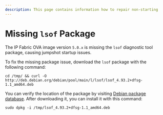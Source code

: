 ```yaml
---
description: This page contains information how to repair non-starting jumphost even if you set everything correctly.
---
```


# Missing `lsof` Package

The IP Fabric OVA image version `5.0.x` is missing the `lsof` diagnostic tool
package, causing jumpshot startup issues.

To fix the missing package issue, download the `lsof` package with the following
command:

```
cd /tmp/ && curl -O http://deb.debian.org/debian/pool/main/l/lsof/lsof_4.93.2+dfsg-1.1_amd64.deb
```

You can verify the location of the package by visiting
[Debian package database](https://packages.debian.org/bullseye/lsof). After
downloading it, you can install it with this command:

```
sudo dpkg -i /tmp/lsof_4.93.2+dfsg-1.1_amd64.deb
```
